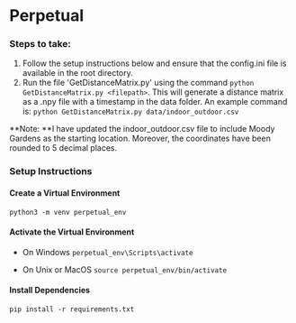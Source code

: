 # Perpetual

### Steps to take:

1. Follow the setup instructions below and ensure that the config.ini file is available in the root directory.
2. Run the file 'GetDistanceMatrix.py' using the command `python GetDistanceMatrix.py <filepath>`. This will generate a distance matrix as a .npy file with a timestamp in the data folder. 
An example command is: `python GetDistanceMatrix.py data/indoor_outdoor.csv` 


**Note: **I have updated the indoor_outdoor.csv file to include Moody Gardens as the starting location. Moreover, the coordinates have been rounded to 5 decimal places. 

### Setup Instructions

#### Create a Virtual Environment
`python3 -m venv perpetual_env`

#### Activate the Virtual Environment
- On Windows
`perpetual_env\Scripts\activate`

- On Unix or MacOS
`source perpetual_env/bin/activate`

#### Install Dependencies
`pip install -r requirements.txt`
